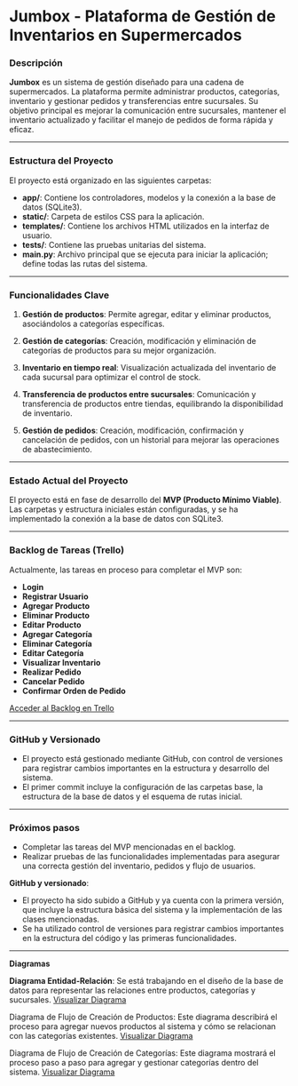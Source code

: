 # Jumbox - Plataforma de Gestión de Inventarios en Supermercados

### Descripción
**Jumbox** es un sistema de gestión diseñado para una cadena de supermercados. La plataforma permite administrar productos, categorías, inventario y gestionar pedidos y transferencias entre sucursales. Su objetivo principal es mejorar la comunicación entre sucursales, mantener el inventario actualizado y facilitar el manejo de pedidos de forma rápida y eficaz.

---


### Estructura del Proyecto

El proyecto está organizado en las siguientes carpetas:

- **app/**: Contiene los controladores, modelos y la conexión a la base de datos (SQLite3).
- **static/**: Carpeta de estilos CSS para la aplicación.
- **templates/**: Contiene los archivos HTML utilizados en la interfaz de usuario.
- **tests/**: Contiene las pruebas unitarias del sistema.
- **main.py**: Archivo principal que se ejecuta para iniciar la aplicación; define todas las rutas del sistema.

---


### Funcionalidades Clave

1. **Gestión de productos**: Permite agregar, editar y eliminar productos, asociándolos a categorías específicas.
   
2. **Gestión de categorías**: Creación, modificación y eliminación de categorías de productos para su mejor organización.

3. **Inventario en tiempo real**: Visualización actualizada del inventario de cada sucursal para optimizar el control de stock.

4. **Transferencia de productos entre sucursales**: Comunicación y transferencia de productos entre tiendas, equilibrando la disponibilidad de inventario.

5. **Gestión de pedidos**: Creación, modificación, confirmación y cancelación de pedidos, con un historial para mejorar las operaciones de abastecimiento.

---

### Estado Actual del Proyecto

El proyecto está en fase de desarrollo del **MVP (Producto Mínimo Viable)**. Las carpetas y estructura iniciales están configuradas, y se ha implementado la conexión a la base de datos con SQLite3.

---

### Backlog de Tareas (Trello)

Actualmente, las tareas en proceso para completar el MVP son:

- **Login**
- **Registrar Usuario**
- **Agregar Producto**
- **Eliminar Producto**
- **Editar Producto**
- **Agregar Categoría**
- **Eliminar Categoría**
- **Editar Categoría**
- **Visualizar Inventario**
- **Realizar Pedido**
- **Cancelar Pedido**
- **Confirmar Orden de Pedido**

[Acceder al Backlog en Trello](https://trello.com/invite/b/66e81fbbdd986ae76be41432/ATTI316dd4aa424008233ab8e7e63e6db5448F102F17/trabajo-python)

---


### GitHub y Versionado

- El proyecto está gestionado mediante GitHub, con control de versiones para registrar cambios importantes en la estructura y desarrollo del sistema.
- El primer commit incluye la configuración de las carpetas base, la estructura de la base de datos y el esquema de rutas inicial.

---

### Próximos pasos

- Completar las tareas del MVP mencionadas en el backlog.
- Realizar pruebas de las funcionalidades implementadas para asegurar una correcta gestión del inventario, pedidos y flujo de usuarios.

**GitHub y versionado**:

- El proyecto ha sido subido a GitHub y ya cuenta con la primera versión, que incluye la estructura básica del sistema y la implementación de las clases mencionadas.
- Se ha utilizado control de versiones para registrar cambios importantes en la estructura del código y las primeras funcionalidades.

------------
**Diagramas**

**Diagrama Entidad-Relación**: Se está trabajando en el diseño de la base de datos para representar las relaciones entre productos, categorías y sucursales.
[Visualizar Diagrama](https://drive.google.com/file/d/1xe1qN12Ag5GsJhHbZIETTuqzBWr5H9Tt/view?usp=sharing)

Diagrama de Flujo de Creación de Productos: Este diagrama describirá el proceso para agregar nuevos productos al sistema y cómo se relacionan con las categorías existentes.
[Visualizar Diagrama](https://drive.google.com/file/d/18f7bv5xovs5DMgGNtxE6sXY1eDpMWt4O/view?usp=sharing)


Diagrama de Flujo de Creación de Categorías: Este diagrama mostrará el proceso paso a paso para agregar y gestionar categorías dentro del sistema.
[Visualizar Diagrama](https://drive.google.com/file/d/1lrYm0kE8UjbqD7Qw6xXH3JdOS3DqIzvB/view?usp=sharing)


